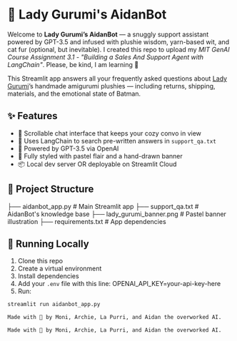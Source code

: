 # 🧸 Lady Gurumi's AidanBot

Welcome to **Lady Gurumi’s AidanBot** — a snuggly support assistant powered by GPT-3.5 and infused with plushie wisdom, yarn-based wit, and cat fur (optional, but inevitable).
I created this repo to upload my <em>MIT GenAI Course Assignment 3.1 - "Building a Sales And Support Agent with LangChain"</em>.
Please, be kind, I am learning 💜

This Streamlit app answers all your frequently asked questions about <a href="https://www.instagram.com/lady__gurumi">Lady Gurumi</a>’s handmade amigurumi plushies — including returns, shipping, materials, and the emotional state of Batman.


## ✨ Features

- 💬 Scrollable chat interface that keeps your cozy convo in view
- 🧶 Uses LangChain to search pre-written answers in `support_qa.txt`
- 🤖 Powered by GPT-3.5 via OpenAI
- 🎀 Fully styled with pastel flair and a hand-drawn banner
- 📦 Local dev server OR deployable on Streamlit Cloud


## 📁 Project Structure

├── aidanbot_app.py # Main Streamlit app
├── support_qa.txt # AidanBot's knowledge base
├── lady_gurumi_banner.png # Pastel banner illustration
├── requirements.txt # App dependencies


## 🚀 Running Locally

1. Clone this repo  
2. Create a virtual environment  
3. Install dependencies  
4. Add your `.env` file with this line: OPENAI_API_KEY=your-api-key-here
5. Run:
```bash
streamlit run aidanbot_app.py

Made with 💜 by Moni, Archie, La Purri, and Aidan the overworked AI.

Made with 💜 by Moni, Archie, La Purri, and Aidan the overworked AI.
